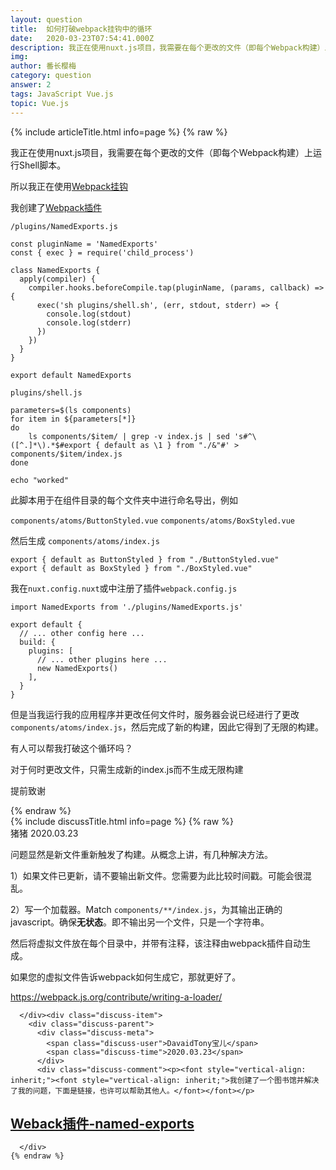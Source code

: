 ```yaml
---
layout: question
title:  如何打破webpack挂钩中的循环
date:   2020-03-23T07:54:41.000Z
description: 我正在使用nuxt.js项目，我需要在每个更改的文件（即每个Webpack构建）上运行Shell脚本。所以我正在使用Webpack挂钩我创建了We...
img: 
author: 番长樱梅
category: question
answer: 2
tags: JavaScript Vue.js
topic: Vue.js
---
```

<div class="article-root">
  <div class="article">
    {% include articleTitle.html info=page %}
    {% raw %}
    <div class="article-content"><p><font style="vertical-align: inherit;"><font style="vertical-align: inherit;">我正在使用nuxt.js项目，我需要在每个更改的文件（即每个Webpack构建）上运行Shell脚本。</font></font></p>

<p><font style="vertical-align: inherit;"><font style="vertical-align: inherit;">所以我正在使用</font></font><a href="https://webpack.js.org/api/compiler-hooks/" rel="noreferrer"><font style="vertical-align: inherit;"><font style="vertical-align: inherit;">Webpack挂钩</font></font></a></p>

<p><font style="vertical-align: inherit;"><font style="vertical-align: inherit;">我创建了</font></font><a href="https://webpack.js.org/concepts/plugins/" rel="noreferrer"><font style="vertical-align: inherit;"><font style="vertical-align: inherit;">Webpack插件</font></font></a></p>

<p><code>/plugins/NamedExports.js</code></p>

<pre><code>const pluginName = 'NamedExports'<font></font>
const { exec } = require('child_process')<font></font>
<font></font>
class NamedExports {<font></font>
  apply(compiler) {<font></font>
    compiler.hooks.beforeCompile.tap(pluginName, (params, callback) =&gt; {<font></font>
      exec('sh plugins/shell.sh', (err, stdout, stderr) =&gt; {<font></font>
        console.log(stdout)<font></font>
        console.log(stderr)<font></font>
      })<font></font>
    })<font></font>
  }<font></font>
}<font></font>
<font></font>
export default NamedExports<font></font>
</code></pre>

<p><code>plugins/shell.js</code></p>

<pre><code>parameters=$(ls components)<font></font>
for item in ${parameters[*]}<font></font>
do<font></font>
    ls components/$item/ | grep -v index.js | sed 's#^\([^.]*\).*$#export { default as \1 } from "./&amp;"#' &gt; components/$item/index.js<font></font>
done<font></font>
<font></font>
echo "worked"<font></font>
</code></pre>

<p><font style="vertical-align: inherit;"><font style="vertical-align: inherit;">此脚本用于在组件目录的每个文件夹中进行命名导出，例如</font></font></p>

<p><code>components/atoms/ButtonStyled.vue</code>
<code>components/atoms/BoxStyled.vue</code></p>

<p><font style="vertical-align: inherit;"><font style="vertical-align: inherit;">然后生成 </font></font><code>components/atoms/index.js</code></p>

<pre><code>export { default as ButtonStyled } from "./ButtonStyled.vue"<font></font>
export { default as BoxStyled } from "./BoxStyled.vue"<font></font>
</code></pre>

<p><font style="vertical-align: inherit;"><font style="vertical-align: inherit;">我在</font></font><code>nuxt.config.nuxt</code><font style="vertical-align: inherit;"><font style="vertical-align: inherit;">或中</font><font style="vertical-align: inherit;">注册了插件</font></font><code>webpack.config.js</code></p>

<pre><code>import NamedExports from './plugins/NamedExports.js'<font></font>
<font></font>
export default {<font></font>
  // ... other config here ...<font></font>
  build: {<font></font>
    plugins: [<font></font>
      // ... other plugins here ...<font></font>
      new NamedExports()<font></font>
    ],<font></font>
  }<font></font>
}<font></font>
</code></pre>

<p><font style="vertical-align: inherit;"><font style="vertical-align: inherit;">但是当我运行我的应用程序并更改任何文件时，服务器会说已经进行了更改</font></font><code>components/atoms/index.js</code><font style="vertical-align: inherit;"><font style="vertical-align: inherit;">，然后完成了新的构建，因此它得到了无限的构建。</font></font></p>

<p><font style="vertical-align: inherit;"><font style="vertical-align: inherit;">有人可以帮我打破这个循环吗？</font></font></p>

<p><font style="vertical-align: inherit;"><font style="vertical-align: inherit;">对于何时更改文件，只需生成新的index.js而不生成无限构建</font></font></p>

<p><font style="vertical-align: inherit;"><font style="vertical-align: inherit;">提前致谢</font></font></p></div>
    {% endraw %}
  </div>

  <div class="discuss-wrapper">
    {% include discussTitle.html info=page %}
    {% raw %}
    <div class="discuss-item">
        <div class="discuss-parent">
          <div class="discuss-meta">
            <span class="discuss-user">猪猪</span>
            <span class="discuss-time">2020.03.23</span>
          </div>
          <div class="discuss-comment"><p><font style="vertical-align: inherit;"><font style="vertical-align: inherit;">问题显然是新文件重新触发了构建。</font><font style="vertical-align: inherit;">从概念上讲，有几种解决方法。</font></font></p>

<p><font style="vertical-align: inherit;"><font style="vertical-align: inherit;">1）如果文件已更新，请不要输出新文件。</font><font style="vertical-align: inherit;">您需要为此比较时间戳。</font><font style="vertical-align: inherit;">可能会很混乱。</font></font></p>

<p><font style="vertical-align: inherit;"><font style="vertical-align: inherit;">2）写一个加载器。</font><font style="vertical-align: inherit;">Match </font></font><code>components/**/index.js</code><font style="vertical-align: inherit;"><font style="vertical-align: inherit;">，为其输出正确的javascript。</font><font style="vertical-align: inherit;">确保</font></font><strong><font style="vertical-align: inherit;"><font style="vertical-align: inherit;">无状态</font></font></strong><font style="vertical-align: inherit;"><font style="vertical-align: inherit;">。</font><font style="vertical-align: inherit;">即不输出另一个文件，只是一个字符串。</font></font></p>

<p><font style="vertical-align: inherit;"><font style="vertical-align: inherit;">然后将虚拟文件放在每个目录中，并带有注释，该注释由webpack插件自动生成。 </font></font></p>

<p><font style="vertical-align: inherit;"><font style="vertical-align: inherit;">如果您的虚拟文件告诉webpack如何生成它，那就更好了。 </font></font></p>

<p><a href="https://webpack.js.org/contribute/writing-a-loader/" rel="nofollow noreferrer"><font style="vertical-align: inherit;"><font style="vertical-align: inherit;">https://webpack.js.org/contribute/writing-a-loader/</font></font></a></p></div>
        </div>
        
      </div><div class="discuss-item">
        <div class="discuss-parent">
          <div class="discuss-meta">
            <span class="discuss-user">DavaidTony宝儿</span>
            <span class="discuss-time">2020.03.23</span>
          </div>
          <div class="discuss-comment"><p><font style="vertical-align: inherit;"><font style="vertical-align: inherit;">我创建了一个图书馆并解决了我的问题，下面是链接，也许可以帮助其他人。</font></font></p>

<h2><a href="https://github.com/yungsilva19/named-exports" rel="nofollow noreferrer"><font style="vertical-align: inherit;"><font style="vertical-align: inherit;">Weback插件-named-exports</font></font></a></h2></div>
        </div>
        
      </div>
    {% endraw %}
  </div>
<div>
